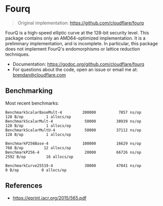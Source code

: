 # Fourq

> Original implementation: https://github.com/cloudflare/fourq

FourQ is a high-speed elliptic curve at the 128-bit security level. This package
contains only an AMD64-optimized implementation. It is a preliminary
implementation, and is incomplete. In particular, this package does not
implement FourQ's endomorphisms or lattice reduction techniques.

- Documentation: https://godoc.org/github.com/cloudflare/fourq
- For questions about the code, open an issue or email me at: brendan@cloudflare.com

## Benchmarking

Most recent benchmarks:
```
BenchmarkScalarBaseMult-4   	  200000	      7857 ns/op	     128 B/op	       1 allocs/op
BenchmarkScalarMult-4       	   50000	     38939 ns/op	     128 B/op	       1 allocs/op
BenchmarkScalarMultU-4      	   50000	     37112 ns/op	     128 B/op	       1 allocs/op

BenchmarkP256Base-4         	  100000	     16629 ns/op	     768 B/op	      12 allocs/op
BenchmarkP256-4             	   20000	     66726 ns/op	    2592 B/op	      16 allocs/op

BenchmarkCurve25519-4       	   30000	     47841 ns/op	       0 B/op	       0 allocs/op
```

## References

* https://eprint.iacr.org/2015/565.pdf
